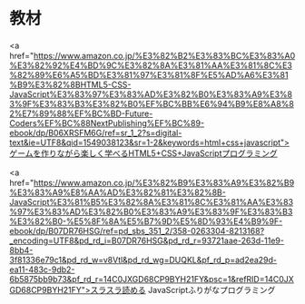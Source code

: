 # 教材
<a　href="https://www.amazon.co.jp/%E3%82%B2%E3%83%BC%E3%83%A0%E3%82%92%E4%BD%9C%E3%82%8A%E3%81%AA%E3%81%8C%E3%82%89%E6%A5%BD%E3%81%97%E3%81%8F%E5%AD%A6%E3%81%B9%E3%82%8BHTML5-CSS-JavaScript%E3%83%97%E3%83%AD%E3%82%B0%E3%83%A9%E3%83%9F%E3%83%B3%E3%82%B0%EF%BC%BB%E6%94%B9%E8%A8%82%E7%89%88%EF%BC%BD-Future-Coders%EF%BC%88NextPublishing%EF%BC%89-ebook/dp/B06XRSFM6G/ref=sr_1_2?s=digital-text&ie=UTF8&qid=1549038123&sr=1-2&keywords=html+css+javascript">ゲームを作りながら楽しく学べるHTML5+CSS+JavaScriptプログラミング</a>


<a　href="https://www.amazon.co.jp/%E3%82%B9%E3%83%A9%E3%82%B9%E3%83%A9%E8%AA%AD%E3%82%81%E3%82%8B-JavaScript%E3%81%B5%E3%82%8A%E3%81%8C%E3%81%AA%E3%83%97%E3%83%AD%E3%82%B0%E3%83%A9%E3%83%9F%E3%83%B3%E3%82%B0-%E5%8F%8A%E5%B7%9D%E5%8D%93%E4%B9%9F-ebook/dp/B07DR76HSG/ref=pd_sbs_351_2/358-0263304-8213168?_encoding=UTF8&pd_rd_i=B07DR76HSG&pd_rd_r=93721aae-263d-11e9-8bb4-3f81336e79c1&pd_rd_w=v8Vtl&pd_rd_wg=DUQKL&pf_rd_p=ad2ea29d-ea11-483c-9db2-6b5875bb9b73&pf_rd_r=14C0JXGD68CP9BYH21FY&psc=1&refRID=14C0JXGD68CP9BYH21FY">スラスラ読める JavaScriptふりがなプログラミング</a>
